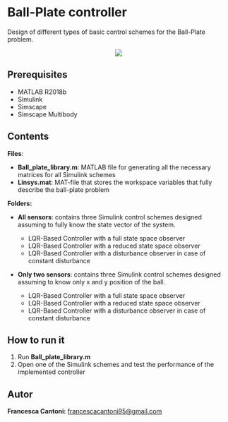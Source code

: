 # Ball-Plate controller
Design of different types of basic control schemes for the Ball-Plate problem.

<p align="center">
  <img src="Ball_Plate_animation.gif">
 </p>

## Prerequisites
- MATLAB R2018b
- Simulink
- Simscape
- Simscape Multibody

## Contents
**Files**:
- **Ball_plate_library.m**: MATLAB file for generating all the necessary matrices for all Simulink schemes
- **Linsys.mat**: MAT-file that stores the workspace variables that fully describe the ball-plate problem


**Folders:**
- **All sensors**: contains three Simulink control schemes designed assuming to fully know the state vector of the system.
  - LQR-Based Controller with a full state space observer
  - LQR-Based Controller with a reduced state space observer
  - LQR-Based Controller with a disturbance observer in case of constant disturbance
 
- **Only two sensors**: contains three Simulink control schemes designed assuming to know only x and y position of the ball.
  - LQR-Based Controller with a full state space observer
  - LQR-Based Controller with a reduced state space observer
  - LQR-Based Controller with a disturbance observer in case of constant disturbance
 
## How to run it
1. Run **Ball_plate_library.m**
2. Open one of the Simulink schemes and test the performance of the implemented controller 

## Autor
**Francesca Cantoni:** 	francescacantoni95@gmail.com
